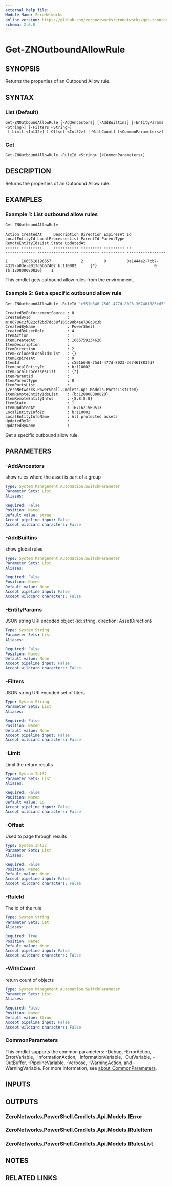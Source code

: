 ```yaml
---
external help file:
Module Name: ZeroNetworks
online version: https://github.com/zeronetworkszeronetworks/get-znoutboundallowrule
schema: 2.0.0
---
```


# Get-ZNOutboundAllowRule

## SYNOPSIS
Returns the properties of an Outbound Allow rule.

## SYNTAX

### List (Default)
```
Get-ZNOutboundAllowRule [-AddAncestors] [-AddBuiltins] [-EntityParams <String>] [-Filters <String>]
 [-Limit <Int32>] [-Offset <Int32>] [-WithCount] [<CommonParameters>]
```

### Get
```
Get-ZNOutboundAllowRule -RuleId <String> [<CommonParameters>]
```

## DESCRIPTION
Returns the properties of an Outbound Allow rule.

## EXAMPLES

### Example 1: List outbound allow rules
```powershell
Get-ZNOutboundAllowRule
```

```output
Action CreatedAt     Description Direction ExpiresAt Id                                   LocalEntityId LocalProcessesList ParentId ParentType RemoteEntityIdsList State UpdatedAt
------ ---------     ----------- --------- --------- --                                   ------------- ------------------ -------- ---------- ------------------- ----- ---------
1      1665518196557             2         0         0a1444a2-7cb7-4319-a0de-a013d6b67402 b:110002      {*}                         0          {b:120808080820}    1   
```

This cmdlet gets outbound allow rules from the environment.

### Example 2: Get a specific outbound allow rule
```powershell
Get-ZNOutboundAllowRule -RuleId "c551b646-75d1-477d-8023-367461883fd7"
```

```output
CreatedByEnforcementSource : 0
CreatedById                : m:86786c2f022cf2bd7dc38f165c98b4ee736c8c3b
CreatedByName              : PowerShell
CreatedByUserRole          : 4
ItemAction                 : 1
ItemCreatedAt              : 1665759234620
ItemDescription            : 
ItemDirection              : 2
ItemExcludedLocalIdsList   : {}
ItemExpiresAt              : 0
ItemId                     : c551b646-75d1-477d-8023-367461883fd7
ItemLocalEntityId          : b:110002
ItemLocalProcessesList     : {*}
ItemParentId               : 
ItemParentType             : 0
ItemPortsList              : {ZeroNetworks.PowerShell.Cmdlets.Api.Models.PortsListItem}
ItemRemoteEntityIdsList    : {b:120808080820}
ItemRemoteEntityInfos      : {8.8.8.8}
ItemState                  : 1
ItemUpdatedAt              : 1671621569513
LocalEntityInfoId          : b:110002
LocalEntityInfoName        : All protected assets
UpdatedById                : 
UpdatedByName              :
```

Get a specific outbound allow rule.

## PARAMETERS

### -AddAncestors
show rules where the asset is part of a group

```yaml
Type: System.Management.Automation.SwitchParameter
Parameter Sets: List
Aliases:

Required: False
Position: Named
Default value: $true
Accept pipeline input: False
Accept wildcard characters: False
```

### -AddBuiltins
show global rules

```yaml
Type: System.Management.Automation.SwitchParameter
Parameter Sets: List
Aliases:

Required: False
Position: Named
Default value: None
Accept pipeline input: False
Accept wildcard characters: False
```

### -EntityParams
JSON string URI encoded object {id: string, direction: AssetDirection}

```yaml
Type: System.String
Parameter Sets: List
Aliases:

Required: False
Position: Named
Default value: None
Accept pipeline input: False
Accept wildcard characters: False
```

### -Filters
JSON string URI encoded set of fiters

```yaml
Type: System.String
Parameter Sets: List
Aliases:

Required: False
Position: Named
Default value: None
Accept pipeline input: False
Accept wildcard characters: False
```

### -Limit
Limit the return results

```yaml
Type: System.Int32
Parameter Sets: List
Aliases:

Required: False
Position: Named
Default value: 10
Accept pipeline input: False
Accept wildcard characters: False
```

### -Offset
Used to page through results

```yaml
Type: System.Int32
Parameter Sets: List
Aliases:

Required: False
Position: Named
Default value: None
Accept pipeline input: False
Accept wildcard characters: False
```

### -RuleId
The id of the rule

```yaml
Type: System.String
Parameter Sets: Get
Aliases:

Required: True
Position: Named
Default value: None
Accept pipeline input: False
Accept wildcard characters: False
```

### -WithCount
return count of objects

```yaml
Type: System.Management.Automation.SwitchParameter
Parameter Sets: List
Aliases:

Required: False
Position: Named
Default value: $true
Accept pipeline input: False
Accept wildcard characters: False
```

### CommonParameters
This cmdlet supports the common parameters: -Debug, -ErrorAction, -ErrorVariable, -InformationAction, -InformationVariable, -OutVariable, -OutBuffer, -PipelineVariable, -Verbose, -WarningAction, and -WarningVariable. For more information, see [about_CommonParameters](http://go.microsoft.com/fwlink/?LinkID=113216).

## INPUTS

## OUTPUTS

### ZeroNetworks.PowerShell.Cmdlets.Api.Models.IError

### ZeroNetworks.PowerShell.Cmdlets.Api.Models.IRuleItem

### ZeroNetworks.PowerShell.Cmdlets.Api.Models.IRulesList

## NOTES

## RELATED LINKS

